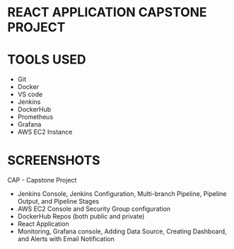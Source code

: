 # REACT APPLICATION CAPSTONE PROJECT

# TOOLS USED
- Git
- Docker
- VS code
- Jenkins
- DockerHub
- Prometheus
- Grafana
- AWS EC2 Instance

# SCREENSHOTS 
CAP - Capstone Project

- Jenkins Console, Jenkins Configuration, Multi-branch Pipeline, Pipeline Output, and Pipeline Stages
- AWS EC2 Console and Security Group configuration
- DockerHub Repos (both public and private)
- React Application
- Monitoring, Grafana console, Adding Data Source, Creating Dashboard, and Alerts with Email Notification
